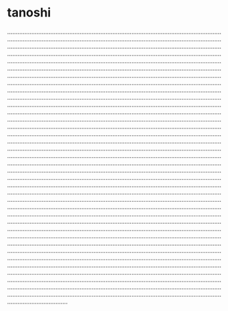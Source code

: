 # tanoshi
...............................................................................................................................................................................................................................................................................................................................................................................................................................................................................................................................................................................................................................................................................................................................................................................................................................................................................................................................................................................................................................................................................................................................................................................................................................................................................................................................................................................................................................................................................................................................................................................................................................................................................................................................................................................................................................................................................................................................................................................................................................................................................................................................................................................................................................................................................................................................................................................................................................................................................................................................................................................................................................................................................................................................................................................................................................................................................................................................................................................................................................................................................................................................................................................................................................................................................................................................................................................................................................................................................................................................................................................................................................................................................................................................................................................................................................................................................................................................................................................................................................................................................................................................................................................................................................................................................................................................................................................................................................................................................................................................................................................................................................................................................................................................................................................................................